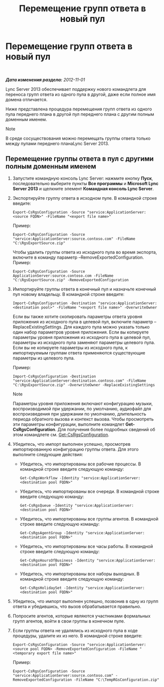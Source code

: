 ﻿---
title: Перемещение групп ответа в новый пул
TOCTitle: Перемещение групп ответа в новый пул
ms:assetid: da0db765-41e5-430b-b5a7-5418ec5ff2a7
ms:mtpsurl: https://technet.microsoft.com/ru-ru/library/JJ205298(v=OCS.15)
ms:contentKeyID: 49311346
ms.date: 05/19/2016
mtps_version: v=OCS.15
ms.translationtype: HT
---

# Перемещение групп ответа в новый пул

 

_**Дата изменения раздела:** 2012-11-01_

Lync Server 2013 обеспечивает поддержку нового командлета для переноса групп ответа из одного пула в другой, даже если полное имя домена отличается.

Ниже представлена процедура перемещения групп ответа из одного пула переднего плана в другой пул переднего плана с другим полным доменным именем.

> [!NOTE]  
> В среде сосуществования можно перемещать группы ответа только между пулами переднего планаLync Server 2013.

## Перемещение группы ответа в пул с другими полным доменным именем

1.  Запустите командную консоль Lync Server: нажмите кнопку **Пуск**, последовательно выберите пункты **Все программы** и **Microsoft Lync Server 2013** и щелкните элемент **Командная консоль Lync Server**.

2.  Экспортируйте группу ответа в исходном пуле. В командной строке введите:
    
        Export-CsRgsConfiguration -Source "service:ApplicationServer:<source FQDN>" -FileName "<export file name>"
    
    Пример:
    
        Export-CsRgsConfiguration -Source "service:ApplicationServer:source.contoso.com" -FileName "C:\RgsExportSource.zip"
    
    Чтобы удалить группы ответа из исходного пула во время экспорта, включите в команду параметр –RemoveExportedConfiguration. Пример:
    
        Export-CsRgsConfiguration -Source ApplicationServer:source.contoso.com -FileName "C:\RgsExportSource.zip" -RemoveExportedConfiguration

3.  Импортируйте группы ответа в конечный пул и назначьте конечный пул новому владельцу. В командной строке введите:
    
        Import-CsRgsConfiguration -Destination "service:ApplicationServer:<destination pool>" -FileName "<export file name>" -OverwriteOwner
    
    Если вы также хотите скопировать параметры ответа уровня приложения из исходного пула в целевой пул, включите параметр –ReplaceExistingSettings. Для каждого пула можно указать только один набор параметров уровня приложения. Если вы копируете параметры уровня приложения из исходного пула в целевой пул, параметры из исходного пула заменяют параметры целевого пула. Если вы не копируете параметры из исходного пула, к импортируемым группам ответа применяются существующие параметры из целевого пула.
    
    Пример:
    
        Import-CsRgsConfiguration -Destination "service:ApplicationServer:destination.contoso.com" -FileName "C:\RgsExportSource.zip" -OverwriteOwner -ReplaceExistingSettings
    
    > [!NOTE]  
    > Параметры уровня приложения включают конфигурацию музыки, воспроизводимой при удержании, по умолчанию, аудиофайл для воспроизведения при удержании по умолчанию, длительность периода обратного вызова и контекст вызова. Чтобы просмотреть эти параметры конфигурации, выполните командлет <strong>Get-CsRgsConfiguration</strong>. Для получения более подробных сведений об этом командлете см. <a href="https://docs.microsoft.com/powershell/module/skype/Get-CsRgsConfiguration">Get-CsRgsConfiguration</a>.

4.  Убедитесь, что импорт выполнен успешно, просмотрев импортированную конфигурацию группы ответа. Для этого выполните следующие действия:
    
      - Убедитесь, что импортированы все рабочие процессы. В командной строке введите следующую команду:
        
            Get-CsRgsWorkflow -Identity "service:ApplicationServer:<destination pool FQDN>"
    
      - Убедитесь, что импортированы все очереди. В командной строке введите следующую команду:
        
            Get-CsRgsQueue -Identity "service:ApplicationServer:<destination pool FQDN>"
    
      - Убедитесь, что импортированы все группы агентов. В командной строке введите следующую команду:
        
            Get-CsRgsAgentGroup -Identity "service:ApplicationServer:<destination pool FQDN>"
    
      - Убедитесь, что импортированы все часы работы. В командной строке введите следующую команду:
        
            Get-CsRgsHoursOfBusiness -Identity "service:ApplicationServer:<destination pool FQDN>" 
    
      - Убедитесь, что импортированы все наборы выходных. В командной строке введите следующую команду:
        
            Get-CsRgsHolidaySet -Identity "service:ApplicationServer:<destination pool FQDN>" 

5.  Убедитесь, что импорт выполнен успешно, позвонив в одну из групп ответа и убедившись, что вызов обрабатывается правильно.

6.  Попросите агентов, которые являются участниками формальных групп агентов, войти в свои группы в конечном пуле.

7.  Если группы ответа не удалялись из исходного пула в ходе процедуры, удалите их из него. В командной строке введите:
    
        Export-CsRgsConfiguration -Source "service:ApplicationServer:<source pool FQDN> -RemoveExportedConfiguration -FileName "<temporary export file name>"
    
    Пример:
    
        Export-CsRgsConfiguration -Source "service:ApplicationServer:source.contoso.com" -RemoveExportedConfiguration -FileName "C:\TempRGsConfiguration.zip"

